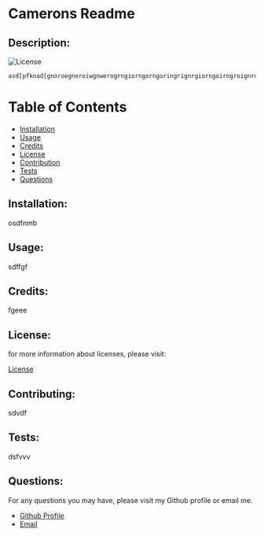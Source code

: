 
  # Camerons Readme
  
  ## Description:
  ![License](https://img.shields.io/badge/License-ISC-blue.svg "License Badge")

    asd[pfknad[gnoroegneroiwgnwerogrngiorngorngoringrignrgiorngoirngroignrognroignriognweoignodfgnsfdlkgnsdflgknsdlfkngsldknglskdnfglskdfnglksdnfglksdnfglksdfnglksdnfglkfsdnglsdkfnglskdfnglsdfkngl

  # Table of Contents

  - [Installation](#installation)
  - [Usage](#usage)
  - [Credits](#credits)
  - [License](#license)
  - [Contribution](#contributing)
  - [Tests](#tests)
  - [Questions](#questions)

  ## Installation:
  osdfnmb

  ## Usage:
  sdffgf

  ## Credits:
  fgeee

  ## License:
  for more information about licenses, please visit:
  
  [License](https://choosealicense.com/)

  ## Contributing:
  sdvdf

  ## Tests:
  dsfvvv
  
  ## Questions:
  For any questions you may have, please visit my Github profile or email me.
  - [Github Profile](https://github.com/CamWills89)
  - [Email](cameron.wills89@outlook.com)
